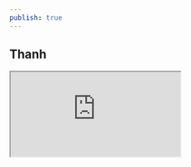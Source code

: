 ```yaml
---
publish: true
---
```


## Thanh


<iframe src="https://docs.google.com/viewer?url=https://pub-a6617bda9fbb496c9e31b3f3af0cb28d.r2.dev/Week%201%20-%20TLinh%20-%20Assignment%201.pdf&embedded=true"></iframe>
